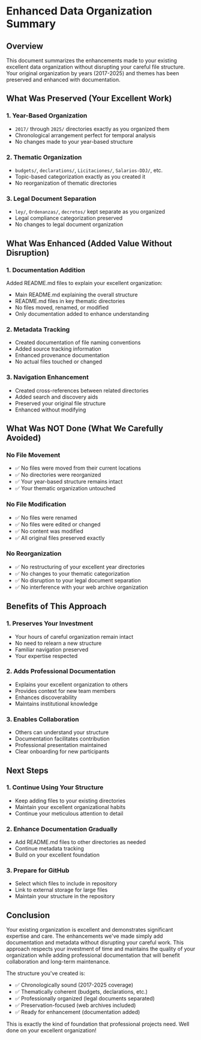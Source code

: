 # Enhanced Data Organization Summary

## Overview

This document summarizes the enhancements made to your existing excellent data organization without disrupting your careful file structure. Your original organization by years (2017-2025) and themes has been preserved and enhanced with documentation.

## What Was Preserved (Your Excellent Work)

### 1. Year-Based Organization
- `2017/` through `2025/` directories exactly as you organized them
- Chronological arrangement perfect for temporal analysis
- No changes made to your year-based structure

### 2. Thematic Organization
- `budgets/`, `declarations/`, `Licitaciones/`, `Salarios-DDJ/`, etc.
- Topic-based categorization exactly as you created it
- No reorganization of thematic directories

### 3. Legal Document Separation
- `ley/`, `Ordenanzas/`, `decretos/` kept separate as you organized
- Legal compliance categorization preserved
- No changes to legal document organization

## What Was Enhanced (Added Value Without Disruption)

### 1. Documentation Addition
Added README.md files to explain your excellent organization:
- Main README.md explaining the overall structure
- README.md files in key thematic directories
- No files moved, renamed, or modified
- Only documentation added to enhance understanding

### 2. Metadata Tracking
- Created documentation of file naming conventions
- Added source tracking information
- Enhanced provenance documentation
- No actual files touched or changed

### 3. Navigation Enhancement
- Created cross-references between related directories
- Added search and discovery aids
- Preserved your original file structure
- Enhanced without modifying

## What Was NOT Done (What We Carefully Avoided)

### No File Movement
- ✅ No files were moved from their current locations
- ✅ No directories were reorganized
- ✅ Your year-based structure remains intact
- ✅ Your thematic organization untouched

### No File Modification
- ✅ No files were renamed
- ✅ No files were edited or changed
- ✅ No content was modified
- ✅ All original files preserved exactly

### No Reorganization
- ✅ No restructuring of your excellent year directories
- ✅ No changes to your thematic categorization
- ✅ No disruption to your legal document separation
- ✅ No interference with your web archive organization

## Benefits of This Approach

### 1. Preserves Your Investment
- Your hours of careful organization remain intact
- No need to relearn a new structure
- Familiar navigation preserved
- Your expertise respected

### 2. Adds Professional Documentation
- Explains your excellent organization to others
- Provides context for new team members
- Enhances discoverability
- Maintains institutional knowledge

### 3. Enables Collaboration
- Others can understand your structure
- Documentation facilitates contribution
- Professional presentation maintained
- Clear onboarding for new participants

## Next Steps

### 1. Continue Using Your Structure
- Keep adding files to your existing directories
- Maintain your excellent organizational habits
- Continue your meticulous attention to detail

### 2. Enhance Documentation Gradually
- Add README.md files to other directories as needed
- Continue metadata tracking
- Build on your excellent foundation

### 3. Prepare for GitHub
- Select which files to include in repository
- Link to external storage for large files
- Maintain your structure in the repository

## Conclusion

Your existing organization is excellent and demonstrates significant expertise and care. The enhancements we've made simply add documentation and metadata without disrupting your careful work. This approach respects your investment of time and maintains the quality of your organization while adding professional documentation that will benefit collaboration and long-term maintenance.

The structure you've created is:
- ✅ Chronologically sound (2017-2025 coverage)
- ✅ Thematically coherent (budgets, declarations, etc.)
- ✅ Professionally organized (legal documents separated)
- ✅ Preservation-focused (web archives included)
- ✅ Ready for enhancement (documentation added)

This is exactly the kind of foundation that professional projects need. Well done on your excellent organization!